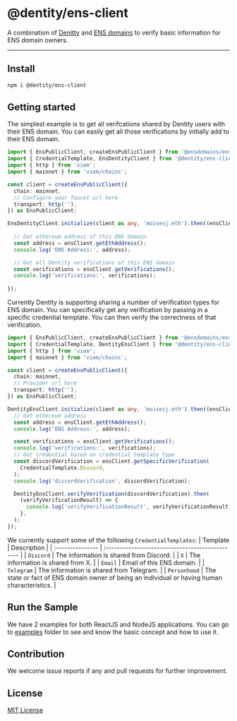 # @dentity/ens-client

A combination of [Denitty](https://dentity.com)  and [ENS domains](https://ens.domains) to verify basic information for ENS domain owners.

---

## Install

``` sh
npm i @dentity/ens-client
```

## Getting started

The simplest example is to get all verifcations shared by Dentity users with their ENS domain. You can easily get all those verifications by initially add to their ENS domain.
``` ts
import { EnsPublicClient, createEnsPublicClient } from '@ensdomains/ensjs';
import { CredentialTemplate, EnsDentityClient } from '@dentity/ens-client';
import { http } from 'viem';
import { mainnet } from 'viem/chains';

const client = createEnsPublicClient({
  chain: mainnet,
  // Configure your faucet url here
  transport: http(''),
}) as EnsPublicClient;

EnsDentityClient.initialize(client as any, 'moisesj.eth').then((ensClient) => {
  
  // Get ethereum address of this ENS domain 
  const address = ensClient.getEthAddress();
  console.log('ENS Address:', address);

  // Get all Dentity verifications of this ENS domain
  const verifications = ensClient.getVerifications();
  console.log('verifications:', verifications);
  
});
```
Currently Dentity is supporting sharing a number of verification types for ENS domain. You can specifically get any verification by passing in a specific credential template. You can then verify the correctness of that verification.
``` ts
import { EnsPublicClient, createEnsPublicClient } from '@ensdomains/ensjs';
import { CredentialTemplate, DentityEnsClient } from '@dentity/ens-client';
import { http } from 'viem';
import { mainnet } from 'viem/chains';

const client = createEnsPublicClient({
  chain: mainnet,
  // Provider url here
  transport: http(''),
}) as EnsPublicClient;

DentityEnsClient.initialize(client as any, 'moisesj.eth').then((ensClient) => {
  // Get ethereum address
  const address = ensClient.getEthAddress();
  console.log('ENS Address:', address);

  const verifications = ensClient.getVerifications();
  console.log('verifications:', verifications);
  // Get credential based on credential template type
  const discordVerification = ensClient.getSpecificVerification(
    CredentialTemplate.Discord,
  );
  console.log('discordVerification', discordVerification);

  DentityEnsClient.verifyVerification(discordVerification).then(
    (verifyVerificationResult) => {
      console.log('verifyVerificationResult', verifyVerificationResult);
    },
  );
});
```
We currently support some of the following `CredentialTemplates`:
| Template         | Description                                      |
| :--------------- | :----------------------------------------------- |
| `Discord`        | The information is shared from Discord.          |
| `X`              | The information is shared from X.                |
| `Email`          | Email of this ENS domain.                        |
| `Telegram`       | The information is shared from Telegram.         |
| `Personhood`     | The state or fact of ENS domain owner of being an individual or having human characteristics.  |

## Run the Sample
We have 2 examples for both ReactJS and NodeJS applications. You can go to [examples](/examples/) folder to see and know the basic concept and how to use it.


## Contribution
We welcome issue reports if any and pull requests for further improvement.

## License
[MIT License](/LICENSE)



